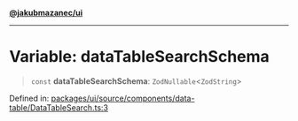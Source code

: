 [**@jakubmazanec/ui**](../README.md)

---

# Variable: dataTableSearchSchema

> `const` **dataTableSearchSchema**: `ZodNullable`\<`ZodString`\>

Defined in:
[packages/ui/source/components/data-table/DataTableSearch.ts:3](https://github.com/jakubmazanec/tools/blob/026d472564678641afd0039e9c07d936f221ca46/packages/ui/source/components/data-table/DataTableSearch.ts#L3)
